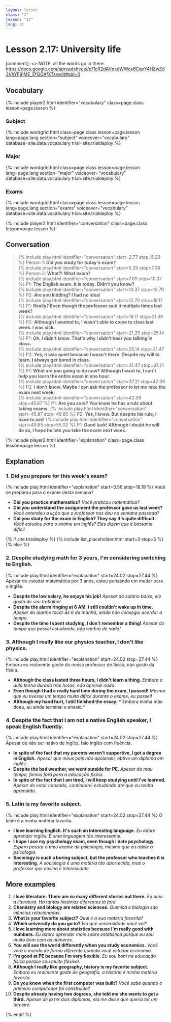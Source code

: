 ```yaml
---
layout: lesson
class: "2"
lesson: "17"
lang: pt
---
```



# Lesson 2.17: University life

[comment]: <> NOTE: all the words go in there: https://docs.google.com/spreadsheets/d/1eR2dAVnsdWWox6CqvY4HZwZd3VhYF9IME_EfQQAfXTs/edit#gid=0


## Vocabulary 
{% include player2.html identifier="vocabulary" class=page.class lesson=page.lesson %} 

### Subject 

{% include wordgrid.html 
		class=page.class 
		lesson=page.lesson 
		lang=page.lang
		section="subject"
		voiceover="vocabulary"
		database=site.data.vocabulary 
		trial=site.trialdeploy %}

### Major 

	
{% include wordgrid.html 
		class=page.class 
		lesson=page.lesson 
		lang=page.lang
		section="major"
		voiceover="vocabulary"
		database=site.data.vocabulary 
		trial=site.trialdeploy %}


### Exams

{% include wordgrid.html 
		class=page.class 
		lesson=page.lesson 
		lang=page.lang
		section="exams"
		voiceover="vocabulary"
		database=site.data.vocabulary 
		trial=site.trialdeploy %}
		

{% include player2.html identifier="conversation" class=page.class lesson=page.lesson %}

## Conversation

> {% include play.html identifier="conversation" start=2.77 stop=5.29 %} Person 1: **Did you study for today's exam?**  
> {% include play.html identifier="conversation" start=5.29 stop=7.09 %} Person 2: **What?! What exam?**     
> {% include play.html identifier="conversation" start=7.09 stop=10.37 %} P1: **The English exam. It is today. Didn't you know?**    
> {% include play.html identifier="conversation" start=10.37 stop=12.70 %} P2: **Are you kidding? I had no idea!**  
> {% include play.html identifier="conversation" start=12.70 stop=16.17 %} P1: **Really? Even though the professor said it multiple times last week?**  
> {% include play.html identifier="conversation" start=16.17 stop=21.39 %} P2: **Although I wanted to, I wasn't able to come to class last week. I was sick.**  
> {% include play.html identifier="conversation" start=21.39 stop=25.14 %} P1: **Oh, I didn't know. That's why I didn't hear you talking in class.**  
> {% include play.html identifier="conversation" start=25.14 stop=31.47 %} P2: **Yes, it was quiet because I wasn't there. Despite my will to learn, I always get bored in class.**  
> {% include play.html identifier="conversation" start=31.47 stop=37.21 %} P1: **What are you going to do now? Although I want to, I can't help you learn the entire exam in one hour.**  
> {% include play.html identifier="conversation" start=37.21 stop=42.09 %} P2: **I don't know. Maybe I can ask the professor to let me take the exam next week.**  
> {% include play.html identifier="conversation" start=42.09 stop=45.87 %} P1: **Are you sure? You know he has a rule about taking exams.** 
> {% include play.html identifier="conversation" start=45.87 stop=49.85 %} P2: **Yes, I know. But despite his rule, I have to ask!**
> {% include play.html identifier="conversation" start=49.85 stop=55.02 %} P1: **Good luck! Although I doubt he will do so, I hope he lets you take the exam next week.**



{% include player2.html identifier="explanation" class=page.class lesson=page.lesson %}
## Explanation

### 1. Did you prepare for this week's exam?

{% include play.html identifier="explanation" start=3.56 stop=18.19 %} 
Você se preparou para o exame desta semana?

- **Did you practice mathematics?** *Você praticou matemática?*
- **Did you understand the assignment the professor gave us last week?** *Você entendeu a lição que o professor nos deu na semana passada?*
- **Did you study for the exam in English? They say it's quite difficult.** *Você estudou para o exame em inglês? Eles dizem que é bastante difícil.*


{% if site.trialdeploy %}
  {% include list_placeholder.html start=3 stop=5 %}
  {% else %}


### 2. Despite studying math for 3 years, I'm considering switching to English.
{% include play.html identifier="explanation" start=24.02 stop=27.44 %} 
Apesar de estudar matemática por 3 anos, estou pensando em mudar para o inglês.

- **Despite the low salary, he enjoys his job!** *Apesar do salário baixo, ele gosta de seu trabalho!*
- **Despite the alarm ringing at 6 AM, I still couldn't wake up in time.** *Apesar do alarme tocar às 6 da manhã, ainda não consegui acordar a tempo.*
- **Despite the time I spent studying, I don't remember a thing!** *Apesar do tempo que passei estudando, não lembro de nada!*

### 3. Although I really like our physics teacher, I don't like physics.
{% include play.html identifier="explanation" start=24.02 stop=27.44 %} 
Embora eu realmente goste do nosso professor de física, não gosto da física.

- **Although the class lasted three hours, I didn't learn a thing.** *Embora a aula tenha durado três horas, não aprendi nada.*
- **Even though I had a really hard time during the exam, I passed!** *Mesmo que eu tivesse um tempo muito difícil durante o exame, eu passei!*
- **Although my hand hurt, I still finished the essay.** *
Embora minha mão doeu, eu ainda terminei o ensaio.*

### 4. Despite the fact that I am not a native English speaker, I speak English fluently.
{% include play.html identifier="explanation" start=24.02 stop=27.44 %} 
Apesar de não ser nativo de inglês, falo inglês com fluência.

- **In spite of the fact that my parents weren't supportive, I got a degree in English.** *Apesar que meus pais não apoiaram, obtive um diploma em inglês.*
- **Despite the bad weather, we went outside for PE.** *Apesar do mau tempo, fomos fora para a educação física.*
- **In spite of the fact that I am tired, I will keep studying until I’ve learned.** *Apesar de estar cansado, continuarei estudando até que eu tenha aprendido.*

### 5. Latin is my favorite subject.
{% include play.html identifier="explanation" start=24.02 stop=27.44 %} 
O latim é a minha matéria favorita.

- **I love learning English. It's such an interesting language.** *Eu adoro aprender inglês. É uma linguagem tão interessante.*
- **I hope I ace my psychology exam, even though I hate psychology.** *Espero passar o meu exame de psicologia, mesmo que eu odeie a psicologia.*
- **Sociology is such a boring subject, but the professor who teaches it is interesting.** *A sociologia é uma matéria tão aborrecida, mas o professor que ensina é interessante.*

## More examples 
1. **I love literature. There are so many different stories out there.** *Eu amo a literatura. Há tantas histórias diferentes lá fora.*  
2. **Chemistry and biology are related sciences.** *Química e biologia são ciências relacionadas.* 
3. **What is your favorite subject?** *Qual é a sua matéria favorita?* 
4. **Which university do you go to?** *Em que universidade você vai?*  
5. **I love learning more about statistics because I'm really good with numbers.** *Eu adoro aprender mais sobre estatística porque eu sou muito bom com os números.* 
6. **You will see the world differently when you study economics.** *Você verá o mundo de forma diferente quando você estudar economia.*  
7. **I'm good at PE because I'm very flexible.** *Eu sou bom na educação física porque sou muito flexível.*  
8. **Although I really like geography, history is my favorite subject.** *Embora eu realmente goste de geografia, a história é minha matéria favorita.* 
9. **Do you know when the first computer was built?** *Você sabe quando o primeiro computador foi construído?* 
10. **Despite already having two degrees, she told me she wants to get a third.** *Apesar de já ter dois diplomas, ela me disse que queria ter um terceiro.*  


  {% endif %}